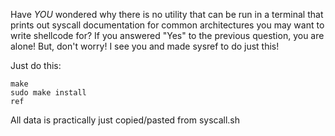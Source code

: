 Have *YOU* wondered why there is no utility that can be run in a terminal
that prints out syscall documentation for common architectures you may
want to write shellcode for? If you answered "Yes" to the previous question,
you are alone! But, don't worry! I see you and made sysref to do just this!

Just do this:
```
make
sudo make install
ref
```

All data is practically just copied/pasted from syscall.sh
